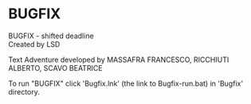 # BUGFIX
BUGFIX - shifted deadline    
Created by LSD

Text Adventure developed by MASSAFRA FRANCESCO, RICCHIUTI ALBERTO, SCAVO BEATRICE

To run "BUGFIX" click 'Bugfix.lnk' (the link to Bugfix-run.bat) in 'Bugfix' directory. 
